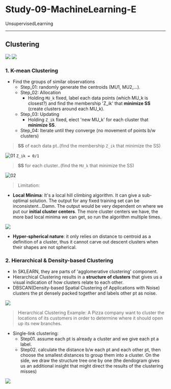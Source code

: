 # Study-09-MachineLearning-E
UnsupervisedLearning

----------------------------------------------------------------------------------------------------------------------------------------
## Clustering
<img src="https://user-images.githubusercontent.com/31917400/41802151-ac0d97dc-7676-11e8-8c9f-30623f45fbbe.jpg" />
<img src="https://user-images.githubusercontent.com/31917400/41823116-0c410914-77f2-11e8-8d2f-52bbbffcec4e.jpg" />

### 1. K-mean Clustering
 - Find the groups of similar observations
   - Step_01: randomly generate the centroids (MU1, MU2,...).
   - Step_02: Allocation
     - Holding `MU_k` fixed, label each data points (which MU_k is closest?) and find the membership 'Z_ik' that **minimize SS** (create clusters around each MU_k).
   - Step_03: Updating
     - Holding `Z_ik` fixed, elect 'new MU_k' for each cluster that **minimize SS**.
   - Step_04: Iterate until they converge (no movement of points b/w clusters)
> **SS** of each data pt..(find the membership `Z_ik` that minimize the SS)

![01](http://www.sciweavers.org/upload/Tex2Img_1529748773/render.png) `Z_ik = 0/1`

> **SS** for each cluster..(find the `MU_k` that minimize the SS)

![02](http://www.sciweavers.org/upload/Tex2Img_1529755147/render.png)

> Limitation: 
 - **Local Minima**: It's a local hill climbing algorithm. It can give a sub-optimal solution. The output for any fixed training set can be inconsistent...Damn. The output would be very dependent on where we put our **initial cluster centers**. The more cluster centers we have, the more bad local minima we can get, so run the algorithm multiple times.
<img src="https://user-images.githubusercontent.com/31917400/41810278-e6b5e196-76f3-11e8-9fa0-1d0cb04a6975.jpg" />

 - **Hyper-spherical nature**: it only relies on distance to centroid as a definition of a cluster, thus it cannot carve out descent clusters when their shapes are not spherical.   

### 2. Hierarchical & Density-based Clustering
 - In SKLEARN, they are parts of 'agglomerative clustering' component.  
 - Hierarchical Clustering results in a **structure of clusters** that gives us a visual indication of how clusters relate to each other. 
 - DBSCAN(Density-based Spatial Clustering of Applications with Noise) clusters the pt densely packed together and labels other pt as noise. 
<img src="https://user-images.githubusercontent.com/31917400/41822691-a7ced232-77eb-11e8-946f-40b479b843be.jpg" />

> Hierarchical Clustering Example: A Pizza company want to cluster the locations of its customers in order to determine where it should open up its new branches.
 - Single-link clustering: 
   - Step01. assume each pt is already a cluster and we give each pt a label. 
   - Step02. calculate the distance b/w each pt and each other pt, then choose the smallest distances to group them into a cluster. On the side, we draw the structure tree one by one (the dendogram gives us an additional insight that might direct the results of the clustering misses) 
<img src="https://user-images.githubusercontent.com/31917400/41822846-fb1a5374-77ed-11e8-8f71-50aad55778a5.jpg" />































































































